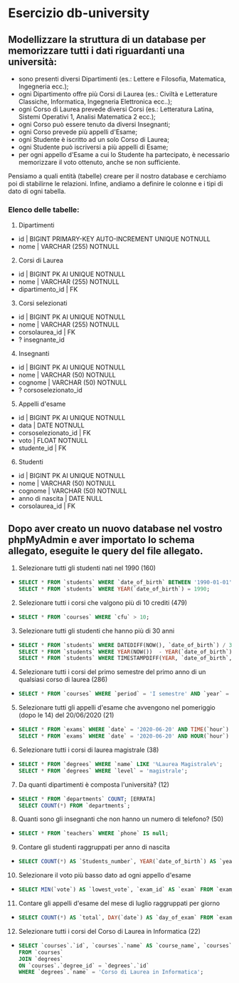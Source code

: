 # Esercizio db-university

## Modellizzare la struttura di un database per memorizzare tutti i dati riguardanti una università:

- sono presenti diversi Dipartimenti (es.: Lettere e Filosofia, Matematica, Ingegneria ecc.);
- ogni Dipartimento offre più Corsi di Laurea (es.: Civiltà e Letterature Classiche, Informatica, Ingegneria Elettronica ecc..);
- ogni Corso di Laurea prevede diversi Corsi (es.: Letteratura Latina, Sistemi Operativi 1, Analisi Matematica 2 ecc.);
- ogni Corso può essere tenuto da diversi Insegnanti;
- ogni Corso prevede più appelli d'Esame;
- ogni Studente è iscritto ad un solo Corso di Laurea;
- ogni Studente può iscriversi a più appelli di Esame;
- per ogni appello d'Esame a cui lo Studente ha partecipato, è necessario memorizzare il voto ottenuto, anche se non sufficiente.

Pensiamo a quali entità (tabelle) creare per il nostro database e cerchiamo poi di stabilirne le relazioni.
Infine, andiamo a definire le colonne e i tipi di dato di ogni tabella.

### Elenco delle tabelle:

1. Dipartimenti

- id | BIGINT PRIMARY-KEY AUTO-INCREMENT UNIQUE NOTNULL
- nome | VARCHAR (255) NOTNULL

2. Corsi di Laurea

- id | BIGINT PK AI UNIQUE NOTNULL
- nome | VARCHAR (255) NOTNULL
- dipartimento_id | FK

3. Corsi selezionati

- id | BIGINT PK AI UNIQUE NOTNULL
- nome | VARCHAR (255) NOTNULL
- corsolaurea_id | FK
- ? insegnante_id

4. Insegnanti

- id | BIGINT PK AI UNIQUE NOTNULL
- nome | VARCHAR (50) NOTNULL
- cognome | VARCHAR (50) NOTNULL
- ? corsoselezionato_id

5. Appelli d'esame

- id | BIGINT PK AI UNIQUE NOTNULL
- data | DATE NOTNULL
- corsoselezionato_id | FK
- voto | FLOAT NOTNULL
- studente_id | FK

6. Studenti

- id | BIGINT PK AI UNIQUE NOTNULL
- nome | VARCHAR (50) NOTNULL
- cognome | VARCHAR (50) NOTNULL
- anno di nascita | DATE NULL
- corsolaurea_id | FK

## Dopo aver creato un nuovo database nel vostro phpMyAdmin e aver importato lo schema allegato, eseguite le query del file allegato.

1. Selezionare tutti gli studenti nati nel 1990 (160)

- ```sql
  SELECT * FROM `students` WHERE `date_of_birth` BETWEEN '1990-01-01' AND '1990-12-31';
  SELECT * FROM `students` WHERE YEAR(`date_of_birth`) = 1990;
  ```

2. Selezionare tutti i corsi che valgono più di 10 crediti (479)

- ```sql
  SELECT * FROM `courses` WHERE `cfu` > 10;
  ```

3. Selezionare tutti gli studenti che hanno più di 30 anni

- ```sql
  SELECT * FROM `students` WHERE DATEDIFF(NOW(), `date_of_birth`) / 365.25 > 30;
  SELECT * FROM `students` WHERE YEAR(NOW())  - YEAR(`date_of_birth`) > 30; [NON PRECISA]
  SELECT * FROM `students` WHERE TIMESTAMPDIFF(YEAR, `date_of_birth`, CURDATE()) > 30; [NON PRECISA]
  ```

4. Selezionare tutti i corsi del primo semestre del primo anno di un qualsiasi corso di laurea (286)

- ```sql
  SELECT * FROM `courses` WHERE `period` = 'I semestre' AND `year` = '1';
  ```

5. Selezionare tutti gli appelli d'esame che avvengono nel pomeriggio (dopo le 14) del 20/06/2020 (21)

- ```sql
  SELECT * FROM `exams` WHERE `date` = '2020-06-20' AND TIME(`hour`) > '14:00:00';
  SELECT * FROM `exams` WHERE `date` = '2020-06-20' AND HOUR(`hour`) >= '14';
  ```

6. Selezionare tutti i corsi di laurea magistrale (38)

- ```sql
  SELECT * FROM `degrees` WHERE `name` LIKE '%Laurea Magistrale%';
  SELECT * FROM `degrees` WHERE `level` = 'magistrale';
  ```

7. Da quanti dipartimenti è composta l'università? (12)

- ```sql
  SELECT * FROM `departments` COUNT; [ERRATA]
  SELECT COUNT(*) FROM `departments`;
  ```

8. Quanti sono gli insegnanti che non hanno un numero di telefono? (50)

- ```sql
  SELECT * FROM `teachers` WHERE `phone` IS null;
  ```

9. Contare gli studenti raggruppati per anno di nascita

- ```sql
  SELECT COUNT(*) AS `Students_number`, YEAR(`date_of_birth`) AS `year_of_birth` FROM `students` GROUP BY `year_of_birth`;
  ```

10. Selezionare il voto più basso dato ad ogni appello d'esame

- ```sql
  SELECT MIN(`vote`) AS `lowest_vote`, `exam_id` AS `exam` FROM `exam_student` GROUP BY `exam`;
  ```

11. Contare gli appelli d'esame del mese di luglio raggruppati per giorno

- ```sql
  SELECT COUNT(*) AS `total`, DAY(`date`) AS `day_of_exam` FROM `exams` WHERE MONTH(`date`) = 7 GROUP BY `day_of_exam`;
  ```

12. Selezionare tutti i corsi del Corso di Laurea in Informatica (22)

- ```sql
  SELECT `courses`.`id`, `courses`.`name` AS `course_name`, `courses`.`description`, `courses`.`period`, `courses`.`year`, `courses`.`cfu`, `courses`.`website`, `degrees`.`name` AS `degree_name`
  FROM `courses`
  JOIN `degrees`
  ON `courses`.`degree_id` = `degrees`.`id`
  WHERE `degrees`.`name` = 'Corso di Laurea in Informatica';
  ```

